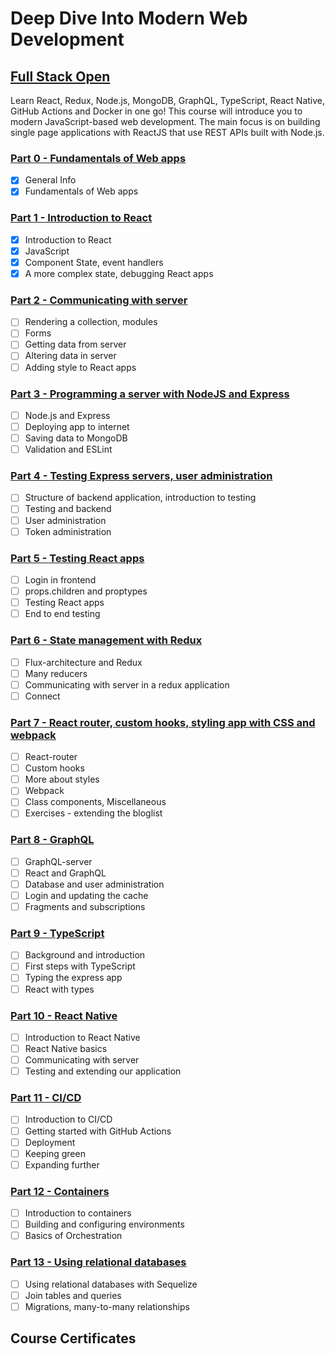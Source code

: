 # Deep Dive Into Modern Web Development

## [Full Stack Open](https://fullstackopen.com/en/)

Learn React, Redux, Node.js, MongoDB, GraphQL, TypeScript, React Native, GitHub Actions and Docker in one go! This course will introduce you to modern JavaScript-based web development. The main focus is on building single page applications with ReactJS that use REST APIs built with Node.js.

### [Part 0 - Fundamentals of Web apps](https://fullstackopen.com/en/part0)

- [x] General Info
- [x] Fundamentals of Web apps

### [Part 1 - Introduction to React](https://fullstackopen.com/en/part1)

- [x] Introduction to React
- [x] JavaScript
- [x] Component State, event handlers
- [x] A more complex state, debugging React apps

### [Part 2 - Communicating with server](https://fullstackopen.com/en/part2)

- [ ] Rendering a collection, modules
- [ ] Forms
- [ ] Getting data from server
- [ ] Altering data in server
- [ ] Adding style to React apps

### [Part 3 - Programming a server with NodeJS and Express](https://fullstackopen.com/en/part3)

- [ ] Node.js and Express
- [ ] Deploying app to internet
- [ ] Saving data to MongoDB
- [ ] Validation and ESLint

### [Part 4 - Testing Express servers, user administration](https://fullstackopen.com/en/part4)

- [ ] Structure of backend application, introduction to testing
- [ ] Testing and backend
- [ ] User administration
- [ ] Token administration

### [Part 5 - Testing React apps](https://fullstackopen.com/en/part5)

- [ ] Login in frontend
- [ ] props.children and proptypes
- [ ] Testing React apps
- [ ] End to end testing

### [Part 6 - State management with Redux](https://fullstackopen.com/en/part6)

- [ ] Flux-architecture and Redux
- [ ] Many reducers
- [ ] Communicating with server in a redux application
- [ ] Connect

### [Part 7 - React router, custom hooks, styling app with CSS and webpack](https://fullstackopen.com/en/part7)

- [ ] React-router
- [ ] Custom hooks
- [ ] More about styles
- [ ] Webpack
- [ ] Class components, Miscellaneous
- [ ] Exercises - extending the bloglist

### [Part 8 - GraphQL](https://fullstackopen.com/en/part8)

- [ ] GraphQL-server
- [ ] React and GraphQL
- [ ] Database and user administration
- [ ] Login and updating the cache
- [ ] Fragments and subscriptions

### [Part 9 - TypeScript](https://fullstackopen.com/en/part9)

- [ ] Background and introduction
- [ ] First steps with TypeScript
- [ ] Typing the express app
- [ ] React with types

### [Part 10 - React Native](https://fullstackopen.com/en/part10)

- [ ] Introduction to React Native
- [ ] React Native basics
- [ ] Communicating with server
- [ ] Testing and extending our application

### [Part 11 - CI/CD](https://fullstackopen.com/en/part11)

- [ ] Introduction to CI/CD
- [ ] Getting started with GitHub Actions
- [ ] Deployment
- [ ] Keeping green
- [ ] Expanding further

### [Part 12 - Containers](https://fullstackopen.com/en/part12)

- [ ] Introduction to containers
- [ ] Building and configuring environments
- [ ] Basics of Orchestration

### [Part 13 - Using relational databases](https://fullstackopen.com/en/part13)

- [ ] Using relational databases with Sequelize
- [ ] Join tables and queries
- [ ] Migrations, many-to-many relationships

## Course Certificates